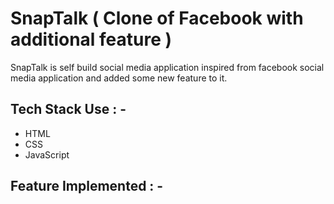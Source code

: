 # SnapTalk ( Clone of Facebook with additional feature )

<p>SnapTalk is self build social media application inspired from facebook social media application and added some new feature to it. </p>



## Tech Stack Use : -

  - HTML
  - CSS
  - JavaScript
  
## Feature Implemented : -
